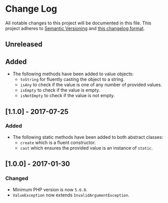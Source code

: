 # Change Log
All notable changes to this project will be documented in this file. This project adheres to
[Semantic Versioning](http://semver.org/) and [this changelog format](http://keepachangelog.com/).

## Unreleased

## Added
- The following methods have been added to value objects:
  - `toString` for fluently casting the object to a string.
  - `isAny` to check if the value is one of any number of provided values.
  - `isEmpty` to check if the value is empty.
  - `isNotEmpty` to check if the value is not empty.

## [1.1.0] - 2017-07-25

### Added
- The following static methods have been added to both abstract classes:
  - `create` which is a fluent constructor.
  - `cast` which ensures the provided value is an instance of `static`.

## [1.0.0] - 2017-01-30

### Changed
- Minimum PHP version is now `5.6.0`.
- `ValueException` now extends `InvalidArgumentException`.

